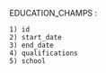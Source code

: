 EDUCATION_CHAMPS :

    1) id
    2) start_date
    3) end_date
    4) qualifications
    5) school
    